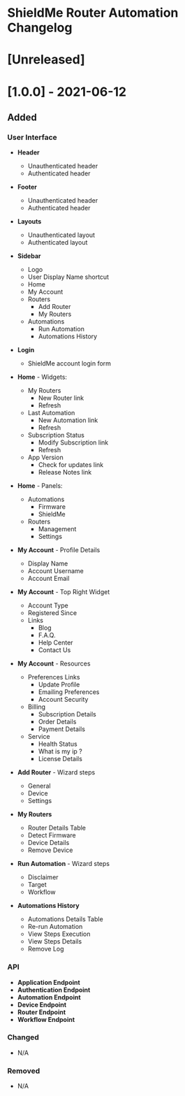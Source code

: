 # ShieldMe Router Automation Changelog

# [Unreleased]

# [1.0.0] - 2021-06-12
## Added

### User Interface

- **Header**
  - Unauthenticated header
  - Authenticated header

- **Footer**
  - Unauthenticated header
  - Authenticated header

- **Layouts**
  - Unauthenticated layout
  - Authenticated layout

- **Sidebar**
  - Logo
  - User Display Name shortcut
  - Home
  - My Account
  - Routers
    - Add Router
    - My Routers
  - Automations
    - Run Automation
    - Automations History

- **Login**
  - ShieldMe account login form

- **Home** - Widgets:
  - My Routers
    - New Router link
    - Refresh
  - Last Automation
    - New Automation link
    - Refresh
  - Subscription Status
    - Modify Subscription link
    - Refresh
  - App Version
    - Check for updates link
    - Release Notes link

- **Home** - Panels:
  - Automations
    - Firmware
    - ShieldMe
  - Routers
    - Management
    - Settings

- **My Account** - Profile Details
  - Display Name
  - Account Username
  - Account Email

- **My Account** - Top Right Widget
  - Account Type
  - Registered Since
  - Links
    - Blog
    - F.A.Q.
    - Help Center
    - Contact Us

- **My Account** - Resources
  - Preferences Links
    - Update Profile
    - Emailing Preferences
    - Account Security
  - Billing
    - Subscription Details
    - Order Details
    - Payment Details
  - Service
    - Health Status
    - What is my ip ?
    - License Details

- **Add Router** - Wizard steps
  - General
  - Device
  - Settings

- **My Routers**
  - Router Details Table
  - Detect Firmware
  - Device Details
  - Remove Device

- **Run Automation** - Wizard steps
  - Disclaimer
  - Target
  - Workflow

- **Automations History**
  - Automations Details Table
  - Re-run Automation
  - View Steps Execution
  - View Steps Details
  - Remove Log

### API

- **Application Endpoint**
- **Authentication Endpoint**
- **Automation Endpoint**
- **Device Endpoint**
- **Router Endpoint**
- **Workflow Endpoint**

### Changed
- N/A

### Removed
- N/A

